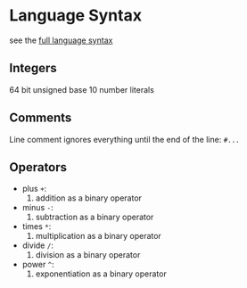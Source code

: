 # Language Syntax

see the [full language syntax](SYNTAX.ebnf)

## Integers

64 bit unsigned base 10 number literals

## Comments

Line comment ignores everything until the end of the line: `#...`

## Operators

- plus `+`:
    1. addition as a binary operator
- minus `-`:
    1. subtraction as a binary operator
- times `*`:
    1. multiplication as a binary operator
- divide `/`:
    1. division as a binary operator
- power `^`:
    1. exponentiation as a binary operator
